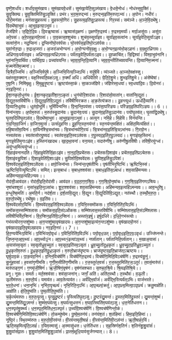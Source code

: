 

  
वृष्णॆ॒शर्धा॑य। शर्धा॑य॒सुम॑खाय। सुम॑खायवे॒धसे॑। सुम॑खा॒येति॒सुऽम॑खाय। वे॒धसे॒नोधः॑। नोध॑स्सुवृ॒क्तिं। सु॒वृ॒क्तिम्प्र। सु॒वृ॒क्तिमिति॑सु॒ऽवृ॒क्तिं। प्रभ॑र। भ॒रा॒म॒रुद्भ्यः॑। म॒रुद्भ्य॒इति॑म॒रुत्ऽभ्यः॑।। अ॒पोन। नधीरः॑। धीरो॒मन॑सा। मन॑सासु॒हस्त्यः॑। सु॒हस्त्यो॒गिरः॑। सु॒हस्त्य॒इति॑सु॒ऽहस्त्यः॑। गिर॒स्सं। सम॑ञ्जे। अ॒ञ्जे॒वि॒दथे॑षु। वि॒दथे॑ष्वा॒भुवः॑। आ॒भुव॒इत्या॒ऽभुवः॑।।  
तेज॑ज्ञिरे। ज॒ज्ञि॒रे॒दि॒वः। दि॒वऋ॒ष्वासः॑। ऋ॒ष्वास॑उ॒क्षणः॑। उ॒क्षणो॑रु॒द्रस्य॑। रु॒द्रस्य॒मर्याः॑। मर्या॒असु॑राः। असु॑रा अरे॒पसः॑। अ॒रे॒पस॒इत्य॑रे॒पसः॑।। पा॒व॒कास॒श्शुच॑यः। शुच॑य॒स्सूर्या॑इव। सूर्या॑इव॒सत्वा॑नः। सूर्या॑इ॒वेति॒सूर्याः॑ऽइव। सत्वा॑नो॒न। नद्र॒प्सिनः॑। द्र॒प्सिनो॑घो॒रव॑र्पसः। घो॒रव॑र्पस॒इति॑घो॒रऽव॑र्पसः।।  
युवा॑नोरु॒द्राः। रु॒द्राअ॒जराः॑। अ॒जरा॑अभोग्घनः॑। अ॒भो॒ग्घनो॑व॒व॒क्षुः। अ॒भो॒ग्घन॒इत्य॑भो॒क्ऽहनः॑। व॒व॒क्षुरध्रि॑गावः। अध्रि॑गावः॒पर्व॑ताइव। अध्रि॑गाव॒इत्यध्रि॑ऽगावः। पर्व॑ताइ॒वेति॒पर्व॑ताःऽइव।। दृ॒ह्ळाचि॑त्। चि॒द्विश्वा॑। विश्वा॒भुव॑नानि। भुव॑नानि॒पार्थि॑वा। पार्थि॑वा॒प्र। प्रच्या॑वयन्ति। च्या॒व॒य॒न्ति॒दि॒व्यानि॑। च्य॒व॒य॒न्तीति॑च्यवयन्ति। दि॒व्यानि॑म॒ज्मना॑। म॒ज्मनेति॑म॒ज्मना॑।।  
चि॒त्रैर॒ञ्जिभिः॑। अ॒ञ्जिभि॒र्वपु॑षे। अ॒ञ्जिभि॒रित्य॒ञ्जिऽभिः॑। वपु॑षे॒वि। व्य॑ञ्जते। अ॒ञ्जते॒वक्ष॑स्सु। वक्ष॑स्सुरु॒क्मान्। वक्ष॒स्स्विति॒वक्षः॑ऽसु। रु॒क्माँ अधि॑। अधि॑येतिरे। ये॒ति॒रे॒शु॒भे। शु॒भइति॑शु॒भे।। अंसे॑ष्वेषां। ए॒षा्॒नि। निमि॑मृक्षुः। मि॒मृ॒क्षु॒रृ॒ष्टयः॑। ऋ॒ष्टय॑स्सा॒कं। सा॒कञ्ज॑ज्ञिरे। ज॑ज्ञिरेस्व॒धया॑। स्व॒धया॑दि॒वः। दि॒वोनरः॑। नर॒इति॒नरः॑।।  
ई॒शा॒नकृतो॒धुन॑यः। ई॒शा॒नकृत॒इती॑शा॒न॒ऽकृतः॑। धुन॑योरि॒शाद॑सः। रि॒शाद॑सो॒वाता॑न्। वाता॑न्वि॒द्युतः॑। वि॒द्युत॒स्तवि॑षीभिः। वि॒द्युत॒इति॑वि॒ऽद्युतः॑। तवि॑षीभिरक्रत। अ॒क्र॒तेत्य॑क्रत।। दु॒हन्त्यूधः॑। ऊध॑र्दि॒व्यानि॑। दि॒व्यानि॒धूत॑यः। धूत॑यो॒भूमिं॑। भूमिं॑पिन्वन्ति। पि॒न्व॒न्ति॒पय॑सा। पय॑सा॒परि॑ज्रयः। परि॑ज्रय॒इति॑परि॑ऽज्रयः।। 6 ।।  
पिन्व॑न्त्य॒पः। अ॒पोम॒रुतः॑। म॒रुत॑स्सु॒दान॑वः। सु॒दान॑वः॒पयः॑। सु॒दान॑व॒इति॑सु॒ऽदान॑वः। पयो॑घृ॒तव॑त्। घृ॒तव॑द्वि॒दथे॑षु। घृ॒तव॒दिति॑घृ॒तऽव॑त्। वि॒दथे॑ष्वा॒भुवः॑। आ॒भुव॒इत्या॒ऽभुवः॑।। अत्य्॒न। नमि॒हे। मि॒हेवि। विन॑यन्ति। न॒य॒न्ति॒वा॒जिनं॑। वा॒जिन॒मुत्सं॑। उत्सं॑दुहन्ति। दु॒ह॒न्ति॒स्त॒नय॑न्तं। स्त॒नय॑न्त॒मक्षि॑तं। अक्षि॑त॒मित्य॑क्षितं।।  
म॒हि॒षासो॑मा॒यिनः॑। मा॒यिन॑श्चि॒त्रभा॑नवः। चि॒त्रभा॑नवोगि॒रयः॑। चि॒त्रभा॑नव॒इति॑चि॒त्रऽभा॑नवः। गि॒रयो॒न। नस्वत॑वसः। स्वत॑वसोरघु॒ष्यदः॑। स्वत॑वस॒इति॒स्वऽत॑वसः। र॒घु॒स्यद॒इति॑र॒घु॒ऽस्यदः॑।। मृ॒गाइ॑वह॒स्तिनः॑। मृ॒गाइ॒वेति॑मृ॒गाःऽइ॑व। ह॒स्तिनः॑खादथ। खा॒द॒था॒वना॑। वना॒यत्। यदारु॑णीषु। अरु॑णीषु॒तवि॑षीः। तवि॑षी॒रयु॑ग्ध्वं। अयु॑ग्ध्व॒मित्ययु॑ग्ध्वं।।  
सिं॒हाइ॑वनानदति। सिं॒हाइ॒वेति॑सिं॒हाःऽइ॑व। ना॒न॒द॒ति॒प्रचे॑तसः। प्रचे॑तसःपि॒शाइ॑व। प्रचे॑तस॒इति॑प्रऽचेतसः। पि॒शाइ॑वसु॒पिशः॑। पि॒शाइ॒वेति॑पि॒शाःऽइ॑व। सु॒पिशो॑वि॒श्ववे॑दसः। सु॒पिश॒इति॑सु॒ऽपिशः॑। वि॒श्ववे॑दस॒इति॑वि॒श्वऽवे॑दसः।। क्षपो॒जिन्व॑न्तः। जिन्व॑न्तः॒पृष॑तीभिः। पृष॑तीभिरृ॒ष्टिभिः॑। ऋ॒ष्टिभि॒स्सं। ऋ॒ष्टिभि॒रित्यृ॒ष्टिऽभिः॑। समित्। इत्स॒बाधः॑। स॒बाध॒श्शव॑सा। स॒बाध॒इति॑स॒ऽबाधः॑। शव॒साहि॑मन्यवः। अहि॑मन्यव॒इत्यहि॑ऽन्यवः।।  
रोद॑सी॒आव॑दत। रोद॑सी॒इति॒रोद॑सी। आव॑दत। व॒द॒ता॒ग॒ण॒श्रि॒यः॒। ग॒ण॒श्रि॒यो॒नृषा॑चः। ग॒ण॒श्रि॒य॒इति॑गणऽश्रियः। नृषा॑चश्शूराः॑। नृसा॑च॒इति॒नृऽसा॑चः। शू॒रा॒श्शव॑सा। शव॒साहि॑मन्यवः। अहि॑मन्यव॒इत्यहि॑ऽमन्यवः।। आव॒न्धुरे॑षु। व॒न्धुरे॑ष्व॒मतिः॑। अ॒मति॒र्न। नद॑र्श॒ता। द॒र्श॒तावि॒द्युत्। वि॒द्यु्न। वि॒द्युदिति॑वि॒ऽद्युत्। नत॑स्थौ। त॒स्थौ॒म॒रु॒तः॒। म॒रु॒तो॒रथे॑षु। रथे॑षुवः। व॒इति॑वः।।  
वि॒श्ववे॑दसोर॒यिभिः॑। वि॒श्ववे॑दस॒इति॑वि॒श्वऽवे॑दसः। र॒यिभि॒स्समो॑कसः। र॒यिभि॒रिति॑र॒यिऽभिः॑। समो॑कस॒स्सम्मि॑श्लासः। समो॑कस॒इति॒संऽओ॑कसः। सम्मि॑श्लास॒स्तवि॑षीभिः। सम्मि॑श्लास॒इति॒संऽमि॑श्लासः। तवि॑षीभिर्विर॒प्शिनः॑। वि॒र॒प्शिन॒इति॑वि॒ऽर॒प्शिनः॑।। अस्ता॑र॒इषुं॑। इषुं॑दधिरे। द॒धि॒रे॒गभ॑स्त्योः। गभ॑स्त्योरन॒न्तशु॑ष्माः। अ॒न॒न्तशु॑ष्मा॒वृष॑खादयः। अ॒न॒न्तशु॑ष्मा॒इत्य॑न॒न्तऽशु॑ष्माः। वृष॑खादयो॒नरः॑। वृष॑खादय॒इति॒वृष॑ऽखादयः। नर॒इति॒नरः॑।। 7 ।।  
हि॒र॒ण्यये॑भिःप॒विभिः॑। प॒विभिः॑पयो॒वृधः॑। प॒विभि॒रिति॑प॒विऽभिः॑। पयो॒वृध॒उत्। प॒यो॒वृध॒इति॒प॒यः॒ऽवृधः॑। उज्जि॑घ्नन्ते। जि॒घ्न॒न्त॒आ॒प॒थ्यः॑। आ॒प॒थ्यो३॒॑न। आ॒प॒थ्य१॒॑इत्या॑ऽप॒थ्यः॑। नपर्व॑तान्। पर्व॑तानिति॒पर्व॑तान्।। म॒खाअ॒यासः॑। अ॒यास॑स्व॒सृतः॑। स्व॒सृतो॑ध्रुव॒च्युतः॑। स्व॒सृत॒इति॑स्व॒ऽसृतः॑। ध्रु॒व॒च्यु॒तो॑दुध्र॒कृतः॑। ध्रु॒व॒च्यु॒त॒इति॑ध्रु॒व॒ऽच्युतः॑। दु॒ध्र॒कृतो॑म॒रुतः॑। दु॒ध्र॒कृत॒इति॑दु॒ध्र॒ऽकृतः॑। म॒रुतो॒भ्राज॑दृष्टयः। भ्राज॑दृष्टय॒इति॒भ्राज॑त्ऽऋष्टयः।।  
घृषुं॑पाव॒कं। पा॒क॒वंव॒निनं॑। व॒निनं॒विच॑र्षणिं। विच॑र्षणिंरु॒द्रस्य॑। विच॑र्षणि॒मिति॒विऽच॑र्षणिं। रु॒द्रस्य॑सू॒नुं। सू॒नुंह॒वसा॑। ह॒वसा॑गृणीमसि। गृ॒णी॒म॒सीति॑गृणीमसि।। र॒ज॒स्तुरं॑त॒वसं॑। र॒ज॒स्तुर॒मिति॑र॒जः॒ऽतुरं॑। त॒वसं॒मारु॑तं। मारु॑तङ्ग॒णं। ग॒णमृ॑जी॒षिणं॑। ऋ॒जी॒षिणं॒वृष॑णं। वृष॑णंसश्चत। स॒श्च॒त॒श्रि॒ये। श्रि॒यइति॑श्रि॒ये।।  
प्रनु। नूसः। समर्तः॑। मर्त॒श्शव॑सा। शव॑सा॒जना॑न्। जनाँ॒ अति॑। अति॑त॒स्थौ। त॒स्थौवः॑। व॒ऊ॒ती। ऊ॒तीम॑रुतः। म॒रु॒तो॒यं। यमाव॑त। आव॒तेत्याव॑त।। अर्व॑द्भि॒र्वाजं॑। अर्व॑द्भि॒रित्यर्व॑त्ऽभिः। वाजं॑भरते। भ॒र॒ते॒धना॑। धना॒नृभिः॑। नृभि॑रा॒पृच्छ्यं॑। नृभि॒रिति॒नृऽभिः॑। आ॒पृच्छ्यं॒क्रतुं॑। आ॒पृछ्य॒मित्या॒ऽपृछ्यं॑। क्रतु॒माक्षे॑ति। आक्षे॑ति। क्षे॒ति॒पुष्य॑ति। पुष्य॒तीति॒पुष्य॑ति।।  
च॒र्कृत्यं॑मरुतः। म॒रु॒तः॒पृ॒त्सु। पृ॒त्सु॒दु॒ष्टरं॑। पृ॒स्त्विति॑पृ॒त्ऽसु। दु॒ष्टरं॑द्यु॒मन्तं॑। दु॒स्तर॒मिति॑दु॒स्तरं॑। द्यु॒मन्तं॒शुष्मं॑। द्यु॒मन्त॒मिति॑द्यु॒ऽमन्तं॑। शुष्मं॑म॒घव॑त्सु। म॒घव॑त्सुधत्तन। म॒घव॒त्स्विति॑म॒घव॑त्ऽसु। ध॒त्त॒नेति॑धत्तन।। ध॒न॒स्पृत॑मु॒क्थ्यं॑। ध॒न॒स्पृत॒मिति॑ध॒न॒ऽस्पृतं॑। उ॒थ्यं॑वि॒श्वच॑र्षणिं। वि॒श्वच॑र्षणिन्तो॒कं। वि॒श्वच॑र्षणि॒मिति॑वि॒श्वऽच॑र्षणिं। तो॒कम्पु॑ष्येम। पु॒ष्ये॒म॒तन॑यं। तन॑यंश॒तं। श॒तंहिमाः॑। हिमा॒इति॒हिमाः॑।।  
नूष्ठि॒रं। स्थि॒रम्म॑रुतः। म॒रु॒तो॒वी॒रव॑न्तं। वी॒रव॑न्तमृती॒षाहं॑। वी॒रव॑न्त॒मिति॑वी॒रऽव॑न्तं। ऋ॒ती॒षाहं॑र॒यिं। ऋ॒ति॒सह॒मित्यृ॑ति॒ऽसहं॑। र॒यिम॒स्मासु॑। अ॒स्मासु॑धत्त। ध॒त्तेति॑धत्त।। स॒ह॒स्रिणं॑श॒तिनं॑। श॒तिनं॑शू॒शु॒वांसं॑। शू॒शु॒वांसं॑प्रा॒तः। शू॒शु॒वांस॒मिति॑शू॒शु॒ऽवांसं॑। प्रा॒तर्म॒क्षूधि॒याव॑सुर्जगम्यात्।। 8।।  
